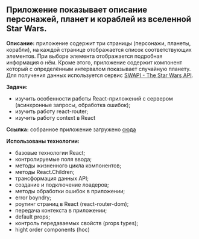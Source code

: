 
## Приложение показывает описание персонажей, планет и кораблей из вселенной Star Wars.

**Описание:** приложение содержит три страницы (персонажи, планеты, корабли), на каждой странице отображается список соответствующих элементов. При выборе элемента отображается подробная информация о нём. Кроме этого, приложение содержит компонент который с определённым интервалом показывает случайную планету. Для получения данных используется сервис [SWAPI - The Star Wars API](https://swapi.co/).

**Задачи:** 
+ изучить особенности работы React-приложений с сервером (асинхронные запросы, обработка ошибок); 
+ изучить работу react-router;
+ изучить работу context в React

**Ссылка:** собранное приложение загружено [сюда](https://d00dde.github.io/React-star-wars/)

**Использованы технологии:** 
+ базовые технологии React; 
+ контролируемые поля ввода;
+ методы жизненного цикла компонентов;
+ методы React.Children;
+ трансформация данных API;
+ создание и подключение лоадеров;
+ методы обработки ошибок в приложении;
+ error boyndry;
+ роутинг страниц в React (react-router-dom);
+ передача контекста в приложении;
+ default props;
+ контроль передаваемых свойств (props types);
+ hight order components (hoc)
